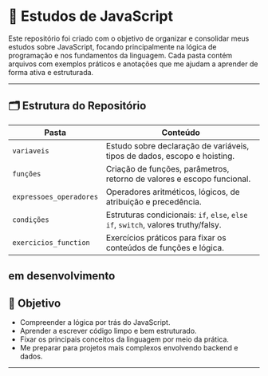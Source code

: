 # 🚀 Estudos de JavaScript

Este repositório foi criado com o objetivo de organizar e consolidar meus estudos sobre JavaScript, focando principalmente na lógica de programação e nos fundamentos da linguagem. Cada pasta contém arquivos com exemplos práticos e anotações que me ajudam a aprender de forma ativa e estruturada.

---

## 🗂 Estrutura do Repositório

| Pasta                   | Conteúdo                                                                 |
|-------------------------|--------------------------------------------------------------------------|
| `variaveis`             | Estudo sobre declaração de variáveis, tipos de dados, escopo e hoisting. |
| `funções`               | Criação de funções, parâmetros, retorno de valores e escopo funcional.   |
| `expressoes_operadores` | Operadores aritméticos, lógicos, de atribuição e precedência.           |
| `condições`             | Estruturas condicionais: `if`, `else`, `else if`, `switch`, valores truthy/falsy. |
| `exercicios_function`   | Exercícios práticos para fixar os conteúdos de funções e lógica.         |

em desenvolvimento
---

## 📌 Objetivo

- Compreender a lógica por trás do JavaScript.
- Aprender a escrever código limpo e bem estruturado.
- Fixar os principais conceitos da linguagem por meio da prática.
- Me preparar para projetos mais complexos envolvendo backend e dados.

---

